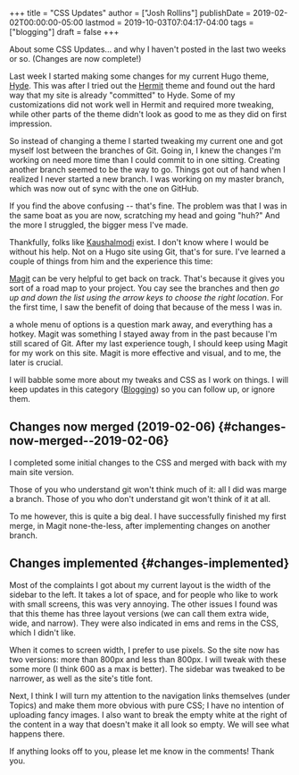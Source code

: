 +++
title = "CSS Updates"
author = ["Josh Rollins"]
publishDate = 2019-02-02T00:00:00-05:00
lastmod = 2019-10-03T07:04:17-04:00
tags = ["blogging"]
draft = false
+++

About some CSS Updates... and why I haven't posted in the last two weeks or so. (Changes are now complete!)

<!--more-->

Last week I started making some changes for my current Hugo theme, [Hyde](https://themes.gohugo.io/hyde/). This was after I tried out the [Hermit](https://themes.gohugo.io/hermit/) theme and found out the hard way that my site is already "committed" to Hyde. Some of my customizations did not work well in Hermit and required more tweaking, while other parts of the theme didn't look as good to me as they did on first impression.

So instead of changing a theme I started tweaking my current one and got myself lost between the branches of Git. Going in, I knew the changes I'm working on need more time than I could commit to in one sitting. Creating another branch seemed to be the way to go. Things got out of hand when I realized I never started a new branch. I was working on my master branch, which was now out of sync with the one on GitHub.

If you find the above confusing -- that's fine. The problem was that I was in the same boat as you are now, scratching my head and going "huh?" And the more I struggled, the bigger mess I've made.

Thankfully, folks like [Kaushalmodi](https://github.com/kaushalmodi) exist. I don't know where I would be without his help. Not on a Hugo site using Git, that's for sure. I've learned a couple of things from him and the experience this time:

[Magit](https://magit.vc/) can be very helpful to get back on track. That's because it gives you sort of a road map to your project. You cay see the branches and then _go up and down the list using the arrow keys to choose the right location_. For the first time, I saw the benefit of doing that because of the mess I was in.

a whole menu of options is a question mark away, and everything has a hotkey. Magit was something I stayed away from in the past because I'm still scared of Git. After my last experience tough, I should keep using Magit for my work on this site. Magit is more effective and visual, and to me, the later is crucial.

I will babble some more about my tweaks and CSS as I work on things. I will keep updates in this category ([Blogging](https://joshrollinswrites.com/blogging/)) so you can follow up, or ignore them.


## Changes now merged (2019-02-06) {#changes-now-merged--2019-02-06}

I completed some initial changes to the CSS and merged with back with my main site version.

Those of you who understand git won't think much of it: all I did was marge a branch. Those of you who don't understand git won't think of it at all.

To me however, this is quite a big deal. I have successfully finished my first merge, in Magit none-the-less, after implementing changes on another branch.


## Changes implemented {#changes-implemented}

Most of the complaints I got about my current layout is the width of the sidebar to the left. It takes a lot of space, and for people who like to work with small screens, this was very annoying. The other issues I found was that this theme has three layout versions (we can call them extra wide, wide, and narrow). They were also indicated in ems and rems in the CSS, which I didn't like.

When it comes to screen width, I prefer to use pixels. So the site now has two versions: more than 800px and less than 800px. I will tweak with these some more (I think 600 as a max is better). The sidebar was tweaked to be narrower, as well as the site's title font.

Next, I think I will turn my attention to the navigation links themselves (under Topics) and make them more obvious with pure CSS; I have no intention of uploading fancy images. I also want to break the empty white at the right of the content in a way that doesn't make it all look so empty. We will see what happens there.

If anything looks off to you, please let me know in the comments! Thank you.